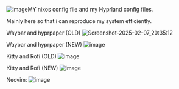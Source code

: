 ![image](https://github.com/user-attachments/assets/ac890a12-21cc-4fd8-bd01-d447ad445d9e)MY nixos config file and my  Hyprland config files.

Mainly here so that i can reproduce my system efficiently.

Waybar and hyprpaper (OLD)
![Screenshot-2025-02-07_20:35:12](https://github.com/user-attachments/assets/a5c3c881-6273-48ca-9482-2dacde503d68)

Waybar and hyprpaper (NEW)
![image](https://github.com/user-attachments/assets/484122c9-e570-4457-8811-41ff3ed38a54)


Kitty and Rofi (OLD)
![image](https://github.com/user-attachments/assets/eab69729-2fa6-4d5d-a97a-ecf48a696ccf)

Kitty and Rofi (NEW)
![image](https://github.com/user-attachments/assets/0562cc72-2c60-4e97-8b2b-5d5355754a31)



Neovim:
![image](https://github.com/user-attachments/assets/11f4c4e5-9c66-4c08-9eae-eab3543344cc)


